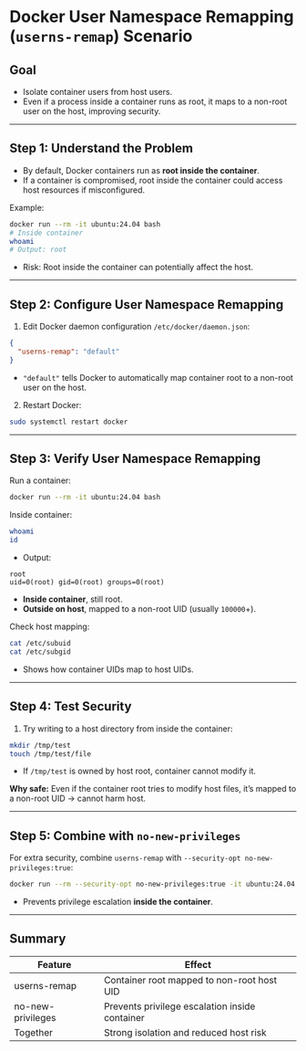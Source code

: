 
# Docker User Namespace Remapping (`userns-remap`) Scenario

## Goal
- Isolate container users from host users.  
- Even if a process inside a container runs as root, it maps to a non-root user on the host, improving security.  

---

## Step 1: Understand the Problem
- By default, Docker containers run as **root inside the container**.  
- If a container is compromised, root inside the container could access host resources if misconfigured.  

Example:
```bash
docker run --rm -it ubuntu:24.04 bash
# Inside container
whoami
# Output: root
```
- Risk: Root inside the container can potentially affect the host.  

---

## Step 2: Configure User Namespace Remapping
1. Edit Docker daemon configuration `/etc/docker/daemon.json`:
```json
{
  "userns-remap": "default"
}
```
- `"default"` tells Docker to automatically map container root to a non-root user on the host.  

2. Restart Docker:
```bash
sudo systemctl restart docker
```

---

## Step 3: Verify User Namespace Remapping
Run a container:
```bash
docker run --rm -it ubuntu:24.04 bash
```
Inside container:
```bash
whoami
id
```
- Output:
```
root
uid=0(root) gid=0(root) groups=0(root)
```
- **Inside container**, still root.  
- **Outside on host**, mapped to a non-root UID (usually `100000`+).  

Check host mapping:
```bash
cat /etc/subuid
cat /etc/subgid
```
- Shows how container UIDs map to host UIDs.  

---

## Step 4: Test Security
1. Try writing to a host directory from inside the container:
```bash
mkdir /tmp/test
touch /tmp/test/file
```
- If `/tmp/test` is owned by host root, container cannot modify it.  

**Why safe:** Even if the container root tries to modify host files, it’s mapped to a non-root UID → cannot harm host.  

---

## Step 5: Combine with `no-new-privileges`
For extra security, combine `userns-remap` with `--security-opt no-new-privileges:true`:
```bash
docker run --rm --security-opt no-new-privileges:true -it ubuntu:24.04 bash
```
- Prevents privilege escalation **inside the container**.  

---

## Summary
| Feature            | Effect                                      |
|--------------------|--------------------------------------------|
| userns-remap       | Container root mapped to non-root host UID |
| no-new-privileges  | Prevents privilege escalation inside container |
| Together           | Strong isolation and reduced host risk     |

